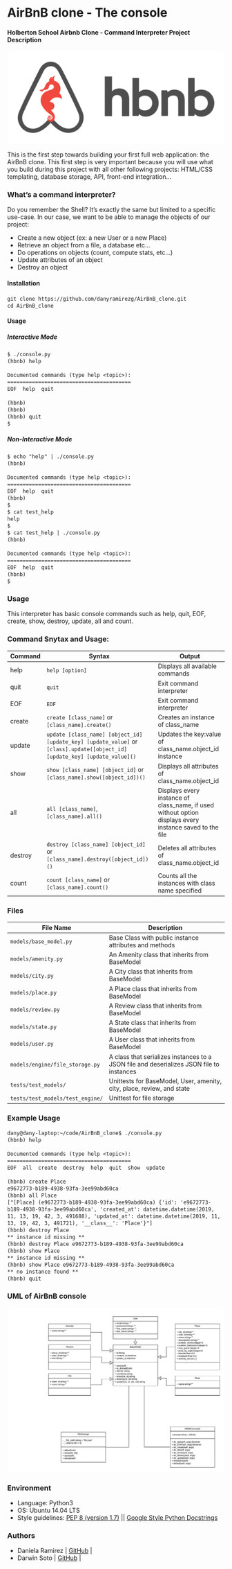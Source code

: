# AirBnB clone - The console

#### Holberton School Airbnb Clone - Command Interpreter Project Description

![Holberton hbnb](holbi.jpg)

This is the first step towards building your first full web application: the AirBnB clone. This first step is very important because you will use what you build during this project with all other following projects: HTML/CSS templating, database storage, API, front-end integration…

### What’s a command interpreter?

Do you remember the Shell? It’s exactly the same but limited to a specific use-case. In our case, we want to be able to manage the objects of our project:

- Create a new object (ex: a new User or a new Place)
- Retrieve an object from a file, a database etc…
- Do operations on objects (count, compute stats, etc…)
- Update attributes of an object
- Destroy an object

#### Installation
```
git clone https://github.com/danyramirezg/AirBnB_clone.git
cd AirBnB_clone
```
#### Usage
##### Interactive Mode
```
$ ./console.py
(hbnb) help

Documented commands (type help <topic>):
========================================
EOF  help  quit

(hbnb)
(hbnb)
(hbnb) quit
$
```
##### Non-Interactive Mode
```
$ echo "help" | ./console.py
(hbnb)

Documented commands (type help <topic>):
========================================
EOF  help  quit
(hbnb)
$
$ cat test_help
help
$
$ cat test_help | ./console.py
(hbnb)

Documented commands (type help <topic>):
========================================
EOF  help  quit
(hbnb)
$
```

### Usage
This interpreter has basic console commands such as help, quit, EOF, create, show, destroy, update, all and count.

### Command Snytax and Usage:

Command | Syntax | Output
------- | ------ | ------
help | `help [option]` | Displays all available commands
quit | `quit` | Exit command interpreter
EOF | `EOF` | Exit command interpreter
create | `create [class_name]` or `[class_name].create()`| Creates an instance of class_name
update | `update [class_name] [object_id] [update_key] [update_value]` or  `[class].update([object_id] [update_key] [update_value]()`| Updates the key:value of class_name.object_id instance
show | `show [class_name] [object_id]` or `[class_name].show([object_id])()` | Displays all attributes of class_name.object_id
all | `all [class_name]`, `[class_name].all()` | Displays every instance of class_name, if used without option displays every instance saved to the file
destroy | `destroy [class_name] [object_id]` or `[class_name].destroy([object_id])()` | Deletes all attributes of class_name.object_id
count | `count [class_name]` or `[class_name].count()`| Counts all the instances with class name specified


### Files
File Name | Description
--- | ---
`models/base_model.py` | Base Class with public instance attributes and methods
`models/amenity.py` | An Amenity class that inherits from BaseModel
`models/city.py` | A City class that inherits from BaseModel
`models/place.py` | A Place class that inherits from BaseModel
`models/review.py` | A Review class that inherits from BaseModel
`models/state.py` | A State class that inherits from BaseModel
`models/user.py` | A User class that inherits from BaseModel
`models/engine/file_storage.py` | A class that serializes instances to a JSON file and deserializes JSON file to instances
`tests/test_models/` | Unittests for BaseModel, User, amenity, city, place, review, and state
`tests/test_models/test_engine/` | Unittest for file storage

### Example Usage
```python3
dany@dany-laptop:~/code/AirBnB_clone$ ./console.py 
(hbnb) help

Documented commands (type help <topic>):
========================================
EOF  all  create  destroy  help  quit  show  update

(hbnb) create Place
e9672773-b189-4938-93fa-3ee99abd60ca
(hbnb) all Place
["[Place] (e9672773-b189-4938-93fa-3ee99abd60ca) {'id': 'e9672773-b189-4938-93fa-3ee99abd60ca', 'created_at': datetime.datetime(2019, 11, 13, 19, 42, 3, 491688), 'updated_at': datetime.datetime(2019, 11, 13, 19, 42, 3, 491721), '__class__': 'Place'}"]
(hbnb) destroy Place
** instance id missing **
(hbnb) destroy Place e9672773-b189-4938-93fa-3ee99abd60ca
(hbnb) show Place
** instance id missing **
(hbnb) show Place e9672773-b189-4938-93fa-3ee99abd60ca
** no instance found **
(hbnb) quit

```
### UML of AirBnB console

![UML](UML.jpg)


### Environment
* Language: Python3
* OS: Ubuntu 14.04 LTS
* Style guidelines: [PEP 8 (version 1.7)](https://www.python.org/dev/peps/pep-0008/) \|| [Google Style Python Docstrings](http://sphinxcontrib-napoleon.readthedocs.io/en/l\atest/example_google.html)

### Authors
* Daniela Ramirez | [GitHub](https://github.com/danyramirezg) |
* Darwin Soto | [GitHub](https://github.com/Daransoto) |
